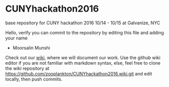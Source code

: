 # CUNYhackathon2016
base repository for CUNY hackathon 2016 10/14 - 10/15 at Galvanize, NYC

Hello, verify you can commit to the repository by editing this file and adding your name

- Moorsalin Munshi

Check out our [wiki](https://github.com/zooplankton/CUNYhackathon2016/wiki), where we will document our work.
Use the github wiki editor if you are not familiar with markdown syntax, else, feel free to clone the wiki repository at https://github.com/zooplankton/CUNYhackathon2016.wiki.git and edit locally, then push commits.
